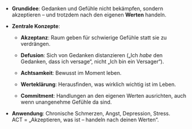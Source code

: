 - **Grundidee**: Gedanken und Gefühle nicht bekämpfen, sondern akzeptieren – und trotzdem nach den eigenen **Werten** handeln.
    
- **Zentrale Konzepte**:
    
    - **Akzeptanz**: Raum geben für schwierige Gefühle statt sie zu verdrängen.
        
    - **Defusion**: Sich von Gedanken distanzieren („Ich _habe_ den Gedanken, dass ich versage“, nicht „Ich bin ein Versager“).
        
    - **Achtsamkeit**: Bewusst im Moment leben.
        
    - **Werteklärung**: Herausfinden, was wirklich wichtig ist im Leben.
        
    - **Commitment**: Handlungen an den eigenen Werten ausrichten, auch wenn unangenehme Gefühle da sind.
        
- **Anwendung**: Chronische Schmerzen, Angst, Depression, Stress.  
    ACT = „Akzeptieren, was ist – handeln nach deinen Werten“.